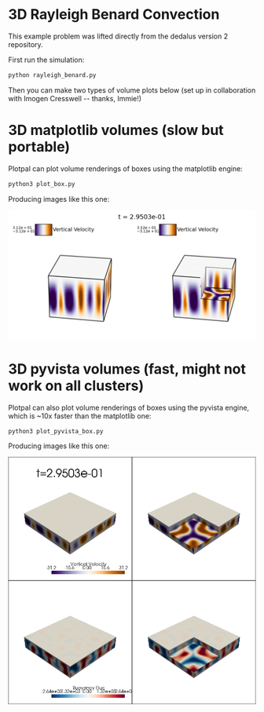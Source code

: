 # 3D Rayleigh Benard Convection

This example problem was lifted directly from the dedalus version 2 repository. 

First run the simulation:

```sh
python rayleigh_benard.py
```

Then you can make two types of volume plots below (set up in collaboration with Imogen Cresswell -- thanks, Immie!)

# 3D matplotlib volumes (slow but portable)

Plotpal can plot volume renderings of boxes using the matplotlib engine: 

```sh
python3 plot_box.py
```

Producing images like this one:

![Matplotlib box](./example_figs/matplotib_box_000058.png)

# 3D pyvista volumes (fast, might not work on all clusters)

Plotpal can also plot volume renderings of boxes using the pyvista engine, which is ~10x faster than the matplotlib one: 

```sh
python3 plot_pyvista_box.py
```

Producing images like this one:

![Pyvista box](./example_figs/pyvista_box_000058.png)
